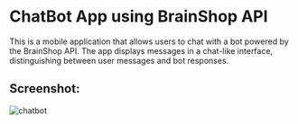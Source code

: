 # ChatBot App using BrainShop API

This is a mobile application that allows users to chat with a bot powered by the BrainShop API. The app displays messages in a chat-like interface, distinguishing between user messages and bot responses.

## Screenshot:
![chatbot](https://github.com/wail-10/chatBotAndroid/assets/79090195/507f7b5a-c0a1-471c-ad83-a77d5ea3bcb7)
